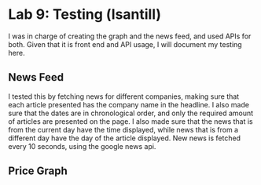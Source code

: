 # Lab 9: Testing (lsantill)

I was in charge of creating the graph and the news feed, and used APIs for both.
Given that it is front end and API usage, I will document my testing here.

## News Feed
I tested this by fetching news for different companies, making sure that each
article presented has the company name in the headline. I also made sure that
the dates are in chronological order, and only the required amount of articles
are presented on the page. I also made sure that the news that is from the
current day have the time displayed, while news that is from a different day
have the day of the article displayed. New news is fetched every 10 seconds,
using the google news api.

## Price Graph
